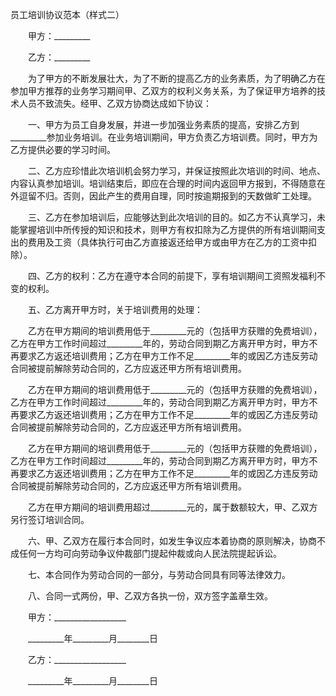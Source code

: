



员工培训协议范本（样式二）



 

　　甲方：_________ 


　　乙方：_________ 


　　为了甲方的不断发展壮大，为了不断的提高乙方的业务素质，为了明确乙方在参加甲方推荐的业务学习期间甲、乙双方的权利义务关系，为了保证甲方培养的技术人员不致流失。经甲、乙双方协商达成如下协议： 


　　一、甲方为员工自身发展，并进一步加强业务素质的提高，安排乙方到_________参加业务培训。在业务培训期间，甲方负责乙方培训费。同时，甲方为乙方提供必要的学习时间。 


　　二、乙方应珍惜此次培训机会努力学习，并保证按照此次培训的时间、地点、内容认真参加培训。培训结束后，即应在合理的时间内返回甲方报到，不得随意在外逗留不归。否则，因此产生的费用自理，同时按逾期报到的天数做旷工处理。 


　　三、乙方在参加培训后，应能够达到此次培训的目的。如乙方不认真学习，未能掌握培训中所传授的知识和技术，则甲方有权扣除为乙方提供的所有培训期间支出的费用及工资（具体执行可由乙方直接返还给甲方或由甲方在乙方的工资中扣除）。 


　　四、乙方的权利：乙方在遵守本合同的前提下，享有培训期间工资照发福利不变的权利。 


　　五、乙方离开甲方时，关于培训费用的处理： 


　　乙方在甲方期间的培训费用低于_________元的（包括甲方获赠的免费培训），乙方在甲方工作时间超过_________年的，劳动合同到期乙方离开甲方时，甲方不再要求乙方返还培训费用；乙方在甲方工作不足_________年的或因乙方违反劳动合同被提前解除劳动合同的，乙方应返还甲方所有培训费用。 


　　乙方在甲方期间的培训费用低于_________元的（包括甲方获赠的免费培训），乙方在甲方工作时间超过_________年的，劳动合同到期乙方离开甲方时，甲方不再要求乙方返还培训费用；乙方在甲方工作不足_________年的或因乙方违反劳动合同被提前解除劳动合同的，乙方应返还甲方所有培训费用。 


　　乙方在甲方期间的培训费用低于_________元的（包括甲方获赠的免费培训），乙方在甲方工作时间超过_________年的，劳动合同到期乙方离开甲方时，甲方不再要求乙方返还培训费用；乙方在甲方工作不足_________年的或因乙方违反劳动合同被提前解除劳动合同的，乙方应返还甲方所有培训费用。 


　　乙方在甲方期间的培训费用超过_________元的，属于数额较大，甲、乙双方另行签订培训合同。 


　　六、甲、乙双方在履行本合同时，如发生争议应本着协商的原则解决，协商不成任何一方均可向劳动争议仲裁部门提起仲裁或向人民法院提起诉讼。 


　　七、本合同作为劳动合同的一部分，与劳动合同具有同等法律效力。 


　　八、合同一式两份，甲、乙双方各执一份，双方签字盖章生效。 


　　甲方：__________________ 


　　_________年_________月________日 


　　乙方：__________________ 


　　_________年_________月________日 

